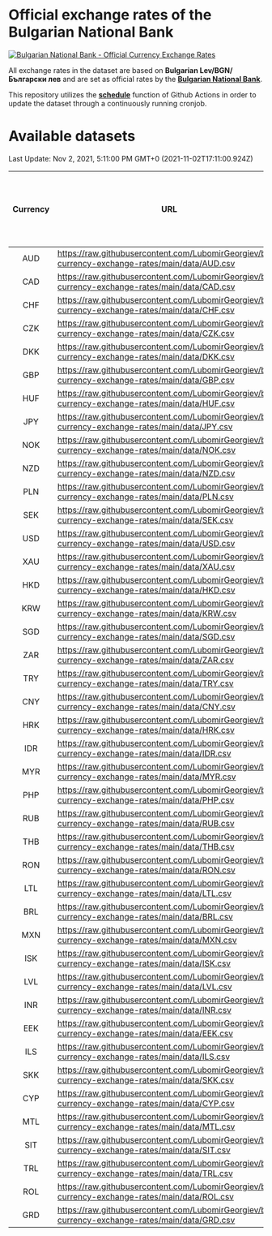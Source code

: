 # Official exchange rates of the Bulgarian National Bank

[![Bulgarian National Bank - Official Currency Exchange Rates](https://github.com/LubomirGeorgiev/bnb-currency-exchange-rates/actions/workflows/update-rates.yml/badge.svg?branch=main)](https://github.com/LubomirGeorgiev/bnb-currency-exchange-rates/actions/workflows/update-rates.yml)

All exchange rates in the dataset are based on **Bulgarian Lev/BGN/Български лев** and are set as official rates by the [**Bulgarian National Bank**](https://www.bnb.bg/Statistics/StExternalSector/StExchangeRates/StERForeignCurrencies/index.htm?toLang=_EN).

This repository utilizes the [**schedule**](https://docs.github.com/en/actions/reference/events-that-trigger-workflows) function of Github Actions in order to update the dataset through a continuously running cronjob.

# Available datasets

<!-- START LINKS (DO NOT EVER FU*ING DELETE THIS COMMENT FOR THE LOVE OF YOUR LIFE!!! IF YOU ARE CURIOS HOW IT WORKS, YOU CAN HAVE A LOOK AT ./src/updateReadme.ts) -->

Last Update: Nov 2, 2021, 5:11:00 PM GMT+0 (2021-11-02T17:11:00.924Z)

| Currency | URL                                                                                             | Number of records | Number of missing days that were filled in |
| :------: | ----------------------------------------------------------------------------------------------- | :---------------: | :----------------------------------------: |
|   AUD    | https://raw.githubusercontent.com/LubomirGeorgiev/bnb-currency-exchange-rates/main/data/AUD.csv |       7941        |                    2450                    |
|   CAD    | https://raw.githubusercontent.com/LubomirGeorgiev/bnb-currency-exchange-rates/main/data/CAD.csv |       7941        |                    2450                    |
|   CHF    | https://raw.githubusercontent.com/LubomirGeorgiev/bnb-currency-exchange-rates/main/data/CHF.csv |       7941        |                    2450                    |
|   CZK    | https://raw.githubusercontent.com/LubomirGeorgiev/bnb-currency-exchange-rates/main/data/CZK.csv |       7941        |                    2450                    |
|   DKK    | https://raw.githubusercontent.com/LubomirGeorgiev/bnb-currency-exchange-rates/main/data/DKK.csv |       7941        |                    2450                    |
|   GBP    | https://raw.githubusercontent.com/LubomirGeorgiev/bnb-currency-exchange-rates/main/data/GBP.csv |       7941        |                    2450                    |
|   HUF    | https://raw.githubusercontent.com/LubomirGeorgiev/bnb-currency-exchange-rates/main/data/HUF.csv |       7941        |                    2450                    |
|   JPY    | https://raw.githubusercontent.com/LubomirGeorgiev/bnb-currency-exchange-rates/main/data/JPY.csv |       7941        |                    2450                    |
|   NOK    | https://raw.githubusercontent.com/LubomirGeorgiev/bnb-currency-exchange-rates/main/data/NOK.csv |       7941        |                    2450                    |
|   NZD    | https://raw.githubusercontent.com/LubomirGeorgiev/bnb-currency-exchange-rates/main/data/NZD.csv |       7941        |                    2450                    |
|   PLN    | https://raw.githubusercontent.com/LubomirGeorgiev/bnb-currency-exchange-rates/main/data/PLN.csv |       7941        |                    2450                    |
|   SEK    | https://raw.githubusercontent.com/LubomirGeorgiev/bnb-currency-exchange-rates/main/data/SEK.csv |       7941        |                    2450                    |
|   USD    | https://raw.githubusercontent.com/LubomirGeorgiev/bnb-currency-exchange-rates/main/data/USD.csv |       7941        |                    2450                    |
|   XAU    | https://raw.githubusercontent.com/LubomirGeorgiev/bnb-currency-exchange-rates/main/data/XAU.csv |       7941        |                    2452                    |
|   HKD    | https://raw.githubusercontent.com/LubomirGeorgiev/bnb-currency-exchange-rates/main/data/HKD.csv |       7643        |                    2363                    |
|   KRW    | https://raw.githubusercontent.com/LubomirGeorgiev/bnb-currency-exchange-rates/main/data/KRW.csv |       7643        |                    2363                    |
|   SGD    | https://raw.githubusercontent.com/LubomirGeorgiev/bnb-currency-exchange-rates/main/data/SGD.csv |       7643        |                    2363                    |
|   ZAR    | https://raw.githubusercontent.com/LubomirGeorgiev/bnb-currency-exchange-rates/main/data/ZAR.csv |       7643        |                    2363                    |
|   TRY    | https://raw.githubusercontent.com/LubomirGeorgiev/bnb-currency-exchange-rates/main/data/TRY.csv |       6123        |                    1891                    |
|   CNY    | https://raw.githubusercontent.com/LubomirGeorgiev/bnb-currency-exchange-rates/main/data/CNY.csv |       6003        |                    1855                    |
|   HRK    | https://raw.githubusercontent.com/LubomirGeorgiev/bnb-currency-exchange-rates/main/data/HRK.csv |       6003        |                    1855                    |
|   IDR    | https://raw.githubusercontent.com/LubomirGeorgiev/bnb-currency-exchange-rates/main/data/IDR.csv |       6003        |                    1855                    |
|   MYR    | https://raw.githubusercontent.com/LubomirGeorgiev/bnb-currency-exchange-rates/main/data/MYR.csv |       6003        |                    1855                    |
|   PHP    | https://raw.githubusercontent.com/LubomirGeorgiev/bnb-currency-exchange-rates/main/data/PHP.csv |       6003        |                    1855                    |
|   RUB    | https://raw.githubusercontent.com/LubomirGeorgiev/bnb-currency-exchange-rates/main/data/RUB.csv |       6003        |                    1855                    |
|   THB    | https://raw.githubusercontent.com/LubomirGeorgiev/bnb-currency-exchange-rates/main/data/THB.csv |       6003        |                    1855                    |
|   RON    | https://raw.githubusercontent.com/LubomirGeorgiev/bnb-currency-exchange-rates/main/data/RON.csv |       5945        |                    1838                    |
|   LTL    | https://raw.githubusercontent.com/LubomirGeorgiev/bnb-currency-exchange-rates/main/data/LTL.csv |       5152        |                    1581                    |
|   BRL    | https://raw.githubusercontent.com/LubomirGeorgiev/bnb-currency-exchange-rates/main/data/BRL.csv |       5035        |                    1560                    |
|   MXN    | https://raw.githubusercontent.com/LubomirGeorgiev/bnb-currency-exchange-rates/main/data/MXN.csv |       5035        |                    1560                    |
|   ISK    | https://raw.githubusercontent.com/LubomirGeorgiev/bnb-currency-exchange-rates/main/data/ISK.csv |       4940        |                    1527                    |
|   LVL    | https://raw.githubusercontent.com/LubomirGeorgiev/bnb-currency-exchange-rates/main/data/LVL.csv |       4789        |                    1469                    |
|   INR    | https://raw.githubusercontent.com/LubomirGeorgiev/bnb-currency-exchange-rates/main/data/INR.csv |       4666        |                    1444                    |
|   EEK    | https://raw.githubusercontent.com/LubomirGeorgiev/bnb-currency-exchange-rates/main/data/EEK.csv |       3994        |                    1220                    |
|   ILS    | https://raw.githubusercontent.com/LubomirGeorgiev/bnb-currency-exchange-rates/main/data/ILS.csv |       3944        |                    1227                    |
|   SKK    | https://raw.githubusercontent.com/LubomirGeorgiev/bnb-currency-exchange-rates/main/data/SKK.csv |       2972        |                    914                     |
|   CYP    | https://raw.githubusercontent.com/LubomirGeorgiev/bnb-currency-exchange-rates/main/data/CYP.csv |       2902        |                    886                     |
|   MTL    | https://raw.githubusercontent.com/LubomirGeorgiev/bnb-currency-exchange-rates/main/data/MTL.csv |       2604        |                    799                     |
|   SIT    | https://raw.githubusercontent.com/LubomirGeorgiev/bnb-currency-exchange-rates/main/data/SIT.csv |       2540        |                    776                     |
|   TRL    | https://raw.githubusercontent.com/LubomirGeorgiev/bnb-currency-exchange-rates/main/data/TRL.csv |       1816        |                    557                     |
|   ROL    | https://raw.githubusercontent.com/LubomirGeorgiev/bnb-currency-exchange-rates/main/data/ROL.csv |       1698        |                    525                     |
|   GRD    | https://raw.githubusercontent.com/LubomirGeorgiev/bnb-currency-exchange-rates/main/data/GRD.csv |        357        |                    105                     |

<!-- END LINKS (DO NOT EVER FU*ING DELETE THIS COMMENT FOR THE LOVE OF YOUR LIFE!!! IF YOU ARE CURIOS HOW IT WORKS, YOU CAN HAVE A LOOK AT ./src/updateReadme.ts) -->

